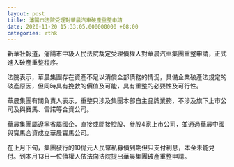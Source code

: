 ```yaml
---
layout: post
title: 瀋陽市法院受理對華晨汽車破產重整申請
date: 2020-11-20 15:33:05.000000000 +08:00
categories: rthk
---
```


新華社報道，瀋陽市中級人民法院裁定受理債權人對華晨汽車集團重整申請，正式進入破產重整程序。

法院表示，華晨集團存在資產不足以清償全部債務的情況，具備企業破產法規定的破產原因，但同時具有挽救的價值及可能，具有重整的必要性及可行性。

華晨集團有關負責人表示，重整只涉及集團本部自主品牌業務，不涉及旗下上市公司及與寶馬、雷諾等合資公司。

華晨集團屬遼寧省屬國企，直接或間接控股、參股4家上市公司，並通過華晨中國與寶馬合資成立華晨寶馬公司。

在上月下旬，集團發行的10億元人民幣私募債到期但只支付利息，本金未能兌付。到本月13日一位債權人依法向法院提出華晨集團破產重整申請。
